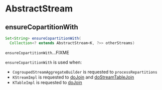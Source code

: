 # AbstractStream

## <span id="ensureCopartitionWith"> ensureCopartitionWith

```java
Set<String> ensureCopartitionWith(
  Collection<? extends AbstractStream<K, ?>> otherStreams)
```

`ensureCopartitionWith`...FIXME

`ensureCopartitionWith` is used when:

* `CogroupedStreamAggregateBuilder` is requested to `processRepartitions`
* `KStreamImpl` is requested to [doJoin](KStreamImpl.md#doJoin) and [doStreamTableJoin](KStreamImpl.md#doStreamTableJoin)
* `KTableImpl` is requested to [doJoin](KTableImpl.md#doJoin)
